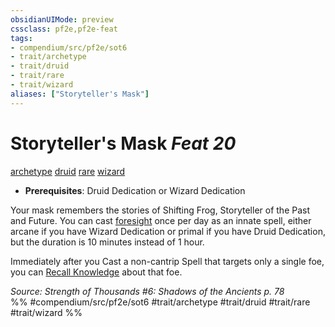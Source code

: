 ```yaml
---
obsidianUIMode: preview
cssclass: pf2e,pf2e-feat
tags:
- compendium/src/pf2e/sot6
- trait/archetype
- trait/druid
- trait/rare
- trait/wizard
aliases: ["Storyteller's Mask"]
---
```

# Storyteller's Mask  *Feat 20*  
[archetype](archetype.md "Archetype Feat Trait")  [druid](Reference/Rules/Traits/druid.md "Druid Class Trait")  [rare](rare.md "Rare Rarity Trait")  [wizard](Reference/Rules/Traits/wizard.md "Wizard Class Trait")  

- **Prerequisites**: Druid Dedication or Wizard Dedication

Your mask remembers the stories of Shifting Frog, Storyteller of the Past and Future. You can cast [foresight](foresight.md) once per day as an innate spell, either arcane if you have Wizard Dedication or primal if you have Druid Dedication, but the duration is 10 minutes instead of 1 hour.

Immediately after you Cast a non-cantrip Spell that targets only a single foe, you can [Recall Knowledge](recall-knowledge.md) about that foe.

*Source: Strength of Thousands #6: Shadows of the Ancients p. 78*  
%% #compendium/src/pf2e/sot6 #trait/archetype #trait/druid #trait/rare #trait/wizard %%